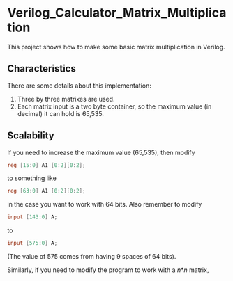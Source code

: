# Verilog_Calculator_Matrix_Multiplication

This project shows how to make some basic matrix multiplication in Verilog. 

## Characteristics

There are some details about this implementation:
1. Three by three matrixes are used.
2. Each matrix input is a two byte container, so the maximum value (in decimal) it can hold is 65,535. 

## Scalability

If you need to increase the maximum value (65,535), then modify 
```verilog
reg [15:0] A1 [0:2][0:2];
```
to something like 
```verilog
reg [63:0] A1 [0:2][0:2];
```
in the case you want to work with 64 bits. Also remember to modify
```verilog
input [143:0] A;
```
to
```verilog
input [575:0] A;
```
(The value of 575 comes from having 9 spaces of 64 bits).

Similarly, if you need to modify the program to work with a *n***n* matrix, 